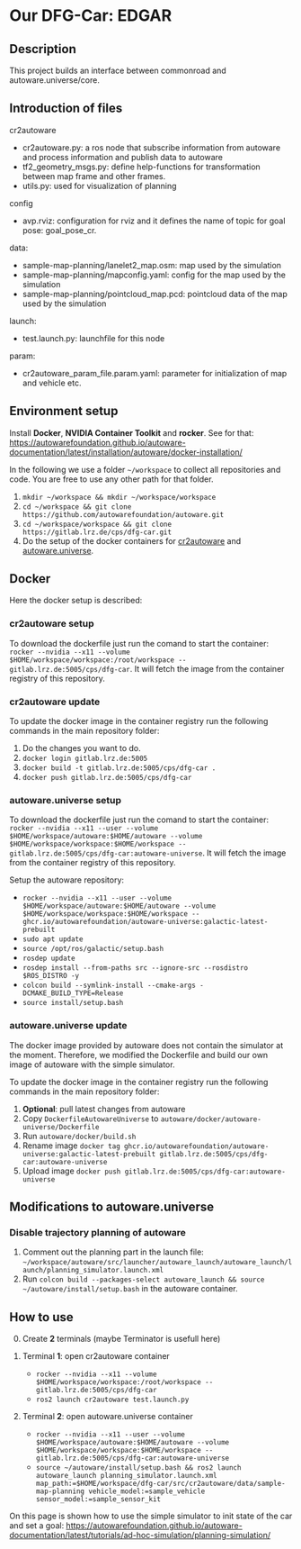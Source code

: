 # Our DFG-Car: **EDGAR**

## Description
This project builds an interface between commonroad and autoware.universe/core. 

## Introduction of files
cr2autoware
* cr2autoware.py: a ros node that subscribe information from autoware and process information and publish data to autoware
* tf2_geometry_msgs.py: define help-functions for transformation between map frame and other frames.
* utils.py: used for visualization of planning

config
* avp.rviz: configuration for rviz and it defines the name of topic for goal pose: goal_pose_cr.

data:
* sample-map-planning/lanelet2_map.osm: map used by the simulation
* sample-map-planning/mapconfig.yaml: config for the map used by the simulation
* sample-map-planning/pointcloud_map.pcd: pointcloud data of the map used by the simulation

launch:
* test.launch.py: launchfile for this node 

param:
* cr2autoware_param_file.param.yaml: parameter for initialization of map and vehicle etc.

## Environment setup
Install **Docker**, **NVIDIA Container Toolkit** and **rocker**. See for that: https://autowarefoundation.github.io/autoware-documentation/latest/installation/autoware/docker-installation/

In the following we use a folder `~/workspace` to collect all repositories and code. You are free to use any other path for that folder.

1. `mkdir ~/workspace && mkdir ~/workspace/workspace`
2. `cd ~/workspace && git clone https://github.com/autowarefoundation/autoware.git`
3. `cd ~/workspace/workspace && git clone https://gitlab.lrz.de/cps/dfg-car.git`
4. Do the setup of the docker containers for [cr2autoware](#cr2autoware-setup) and [autoware.universe](#autowareuniverse-setup).

## Docker 
Here the docker setup is described:

### cr2autoware setup
To download the dockerfile just run the comand to start the container: `rocker --nvidia --x11 --volume $HOME/workspace/workspace:/root/workspace -- gitlab.lrz.de:5005/cps/dfg-car`. It will fetch the image from the container registry of this repository.

### cr2autoware update
To update the docker image in the container registry run the following commands in the main repository folder:
1. Do the changes you want to do.
2. `docker login gitlab.lrz.de:5005`
3. `docker build -t gitlab.lrz.de:5005/cps/dfg-car .`
4. `docker push gitlab.lrz.de:5005/cps/dfg-car`

### autoware.universe setup
To download the dockerfile just run the comand to start the container: `rocker --nvidia --x11 --user --volume $HOME/workspace/autoware:$HOME/autoware --volume $HOME/workspace/workspace:$HOME/workspace -- gitlab.lrz.de:5005/cps/dfg-car:autoware-universe`. It will fetch the image from the container registry of this repository.

Setup the autoware repository:
   - `rocker --nvidia --x11 --user --volume $HOME/workspace/autoware:$HOME/autoware --volume $HOME/workspace/workspace:$HOME/workspace -- ghcr.io/autowarefoundation/autoware-universe:galactic-latest-prebuilt`
   - `sudo apt update`
   - `source /opt/ros/galactic/setup.bash`
   - `rosdep update`
   - `rosdep install --from-paths src --ignore-src --rosdistro $ROS_DISTRO -y`
   - `colcon build --symlink-install --cmake-args -DCMAKE_BUILD_TYPE=Release`
   - `source install/setup.bash`

### autoware.universe update
The docker image provided by autoware does not contain the simulator at the moment. Therefore, we modified the Dockerfile and build our own image of autoware with the simple simulator.

To update the docker image in the container registry run the following commands in the main repository folder:
1. **Optional**: pull latest changes from autoware
2. Copy `DockerfileAutowareUniverse` to `autoware/docker/autoware-universe/Dockerfile`
3. Run `autoware/docker/build.sh`
4. Rename image `docker tag ghcr.io/autowarefoundation/autoware-universe:galactic-latest-prebuilt gitlab.lrz.de:5005/cps/dfg-car:autoware-universe`
5. Upload image `docker push gitlab.lrz.de:5005/cps/dfg-car:autoware-universe`

## Modifications to autoware.universe
### Disable trajectory planning of autoware

1. Comment out the planning part in the launch file: `~/workspace/autoware/src/launcher/autoware_launch/autoware_launch/launch/planning_simulator.launch.xml`
2. Run `colcon build --packages-select autoware_launch && source ~/autoware/install/setup.bash` in the autoware container.

## How to use
0. Create **2** terminals (maybe Terminator is usefull here)

1. Terminal **1**: open cr2autoware container 
   - `rocker --nvidia --x11 --volume $HOME/workspace/workspace:/root/workspace -- gitlab.lrz.de:5005/cps/dfg-car`
   - `ros2 launch cr2autoware test.launch.py`

2. Terminal **2**: open autoware.universe container 
   - `rocker --nvidia --x11 --user --volume $HOME/workspace/autoware:$HOME/autoware --volume $HOME/workspace/workspace:$HOME/workspace -- gitlab.lrz.de:5005/cps/dfg-car:autoware-universe`
   - `source ~/autoware/install/setup.bash && ros2 launch autoware_launch planning_simulator.launch.xml map_path:=$HOME/workspace/dfg-car/src/cr2autoware/data/sample-map-planning vehicle_model:=sample_vehicle sensor_model:=sample_sensor_kit`

On this page is shown how to use the simple simulator to init state of the car and set a goal: https://autowarefoundation.github.io/autoware-documentation/latest/tutorials/ad-hoc-simulation/planning-simulation/